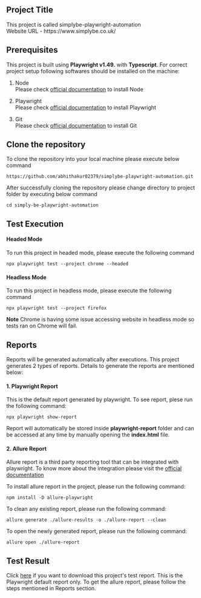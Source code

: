 <h2> Project Title</h2>
This project is called simplybe-playwright-automation
<br>
Website URL - <link>https://www.simplybe.co.uk/</link>

<h2> Prerequisites </h2>
This project is built using <b>Playwright v1.49.</b> with <b>Typescript</b>. For correct project setup following softwares should be installed on the machine:

1. Node<br>
Please check [official documentation](https://nodejs.org/en/download/package-manager) to install Node

2. Playwright<br>
Please check [official documentation](https://playwright.dev/docs/intro#installing-playwright) to install Playwright

3. Git<br>
Please check [official documentation](https://git-scm.com/book/en/v2/Getting-Started-Installing-Git) to install Git

<h2> Clone the repository </h2>
<p>To clone the repository into your local machine please execute below command</p>

```console
https://github.com/abhithakur02379/simplybe-playwright-automation.git
```
<p>After successfully cloning the repository please change directory to project folder by executing below command</p>

```console
cd simply-be-playwright-automation
```

<h2> Test Execution </h2>

<h4> Headed Mode </h4>

To run this project in headed mode, please execute the following command

```console
npx playwright test --project chrome --headed
````
<h4> Headless Mode </h4>

To run this project in headless mode, please execute the following command
```console
npx playwright test --project firefox
```
**Note** Chrome is having some issue accessing website in  headless mode so tests ran on Chrome will fail.

<h2> Reports </h2>

<p> Reports will be generated automatically after executions. This project generates 2 types of reports. Details to generate the reports are mentioned below: </p>

<h4> 1. Playwright Report</h4>

<p> This is the default report generated by playwright. To see report, plese run the following command: </p>

```console
npx playwright show-report
```

<p>Report will automatically be stored inside <b>playwright-report</b> folder and can be accessed at any time by manually opening the <b>index.html</b> file.</p>

<h4> 2. Allure Report</h4>

Allure report is a third party reporting tool that can be integrated with playwright. To know more about the integration please visit the [official documentation](https://github.com/allure-framework/allure-js/tree/main/packages/allure-playwright)

<p> To install allure report in the project, please run the following command:</p>

```console
npm install -D allure-playwright
```
<p> To clean any existing report, please run the following command:</p>

```console
allure generate ./allure-results -o ./allure-report --clean
```

<p> To open the newly generated report, please run the following command:</p>

```console
allure open ./allure-report
```

<h2> Test Result </h2>

Click [here](https://drive.google.com/drive/u/0/folders/10T0ph7mtZAb5cKAI349eR952S4gNP1uN) if you want to download this project's test report. This is the Playwright default report only. To get the allure report, please follow the steps mentioned in Reports section.